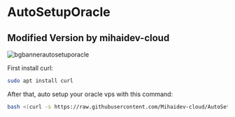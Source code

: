 # AutoSetupOracle
## Modified Version by mihaidev-cloud


![bgbannerautosetuporacle](https://github.com/Mihaidev-cloud/AutoSetupOracle/assets/69433258/db196d6c-86e7-4fe8-8ab3-288542107d34)

First install curl:

```bash
sudo apt install curl
```
After that, auto setup your oracle vps with this command:

```bash
bash <(curl -s https://raw.githubusercontent.com/Mihaidev-cloud/AutoSetupOracle/main/setup.sh)
```

